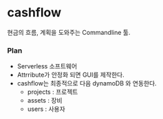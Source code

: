 # cashflow
현금의 흐름, 계획을 도와주는 Commandline 툴.

### Plan
- Serverless 소프트웨어
- Attrribute가 안정화 되면 GUI를 제작한다.
- cashflow는 최종적으로 다음 dynamoDB 와 연동한다.
    - projects : 프로젝트
	- assets : 장비
	- users : 사용자
